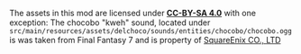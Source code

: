 The assets in this mod are licensed under [**CC-BY-SA 4.0**](https://creativecommons.org/licenses/by-sa/4.0/)
with one exception:
The chocobo "kweh" sound, located under `src/main/resources/assets/delchoco/sounds/entities/chocobo/chocobo.ogg` is
was taken from Final Fantasy 7 and is property of [SquareEnix CO., LTD](http://www.square-enix.com/)
